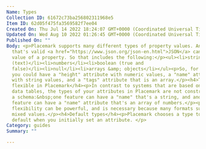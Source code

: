 ```yaml
---
Name: Types
Collection ID: 61672c73ba256802311968e5
Item ID: 62d05f475fa3569582f7ee04
Created On: Thu Jul 14 2022 18:24:07 GMT+0000 (Coordinated Universal Time)
Updated On: Wed Aug 10 2022 01:26:45 GMT+0000 (Coordinated Universal Time)
Published On: ""
Body: <p>Placemark supports many different types of property values. Any value
  that's valid <a href="https://www.json.org/json-en.html">JSON</a> can be the
  value of a property. So that includes the following:</p><ul><li>string
  (text)</li><li>numbers</li><li>boolean (true and
  false)</li><li>null</li><li>arrays &amp; objects</li></ul><p>So, for example -
  you could have a "height" attribute with numeric values, a "name" attribute
  with string values, and a "tags" attribute that is an array.</p><h4>Types are
  flexible in Placemark</h4><p>In contrast to systems that are based on strict
  data tables, the types of your attributes in Placemark are not constrained by
  a schema:&nbsp;one feature can have a "name" that's a string, and another
  feature can have a "name" attribute that's an array of numbers.</p><p>This
  flexibility can be powerful, and is necessary because many formats support
  mixed values.</p><h4>Default types</h4><p>Placemark chooses a type to use by
  default when you initially set an attribute. </p>
Category: guides
Summary: ""

---
```

